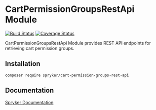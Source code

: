 # CartPermissionGroupsRestApi Module
[![Build Status](https://travis-ci.org/spryker/cart-permission-groups-rest-api.svg)](https://travis-ci.org/spryker/cart-permission-groups-rest-api)
[![Coverage Status](https://coveralls.io/repos/github/spryker/cart-permission-groups-rest-api/badge.svg)](https://coveralls.io/github/spryker/cart-permission-groups-rest-api)

CartPermissionGroupsRestApi Module provides REST API endpoints for retrieving cart permission groups.

## Installation

```
composer require spryker/cart-permission-groups-rest-api
```

## Documentation

[Spryker Documentation](https://documentation.spryker.com/module_guide/overview.htm)
